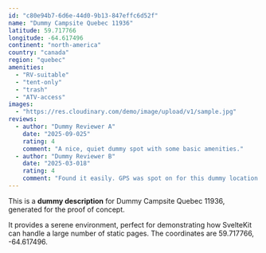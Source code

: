 ```yaml
---
id: "c80e94b7-6d6e-44d0-9b13-847effc6d52f"
name: "Dummy Campsite Quebec 11936"
latitude: 59.717766
longitude: -64.617496
continent: "north-america"
country: "canada"
region: "quebec"
amenities:
  - "RV-suitable"
  - "tent-only"
  - "trash"
  - "ATV-access"
images:
  - "https://res.cloudinary.com/demo/image/upload/v1/sample.jpg"
reviews:
  - author: "Dummy Reviewer A"
    date: "2025-09-025"
    rating: 4
    comment: "A nice, quiet dummy spot with some basic amenities."
  - author: "Dummy Reviewer B"
    date: "2025-03-018"
    rating: 4
    comment: "Found it easily. GPS was spot on for this dummy location."
---
```


This is a **dummy description** for Dummy Campsite Quebec 11936, generated for the proof of concept.

It provides a serene environment, perfect for demonstrating how SvelteKit can handle a large number of static pages. The coordinates are 59.717766, -64.617496.
